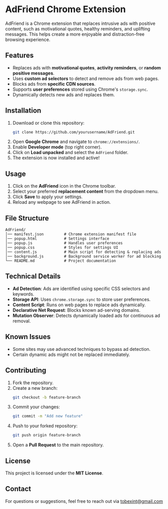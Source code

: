 # AdFriend Chrome Extension

AdFriend is a Chrome extension that replaces intrusive ads with positive content, such as motivational quotes, healthy reminders, and uplifting messages. This helps create a more enjoyable and distraction-free browsing experience.

## Features
- Replaces ads with **motivational quotes**, **activity reminders**, or **random positive messages**.
- Uses **custom ad selectors** to detect and remove ads from web pages.
- Blocks ads from **specific CDN sources**.
- Supports **user preferences** stored using Chrome's `storage.sync`.
- Dynamically detects new ads and replaces them.

## Installation
1. Download or clone this repository:
   ```bash
   git clone https://github.com/yourusername/AdFriend.git
   ```
2. Open **Google Chrome** and navigate to `chrome://extensions/`.
3. Enable **Developer mode** (top right corner).
4. Click on **Load unpacked** and select the `AdFriend` folder.
5. The extension is now installed and active!

## Usage
1. Click on the **AdFriend** icon in the Chrome toolbar.
2. Select your preferred **replacement content** from the dropdown menu.
3. Click **Save** to apply your settings.
4. Reload any webpage to see AdFriend in action.

## File Structure
```
AdFriend/
│── manifest.json         # Chrome extension manifest file
│── popup.html            # Settings interface
│── popup.js              # Handles user preferences
│── popup.css             # Styles for settings UI
│── content.js            # Main script for detecting & replacing ads
│── background.js         # Background service worker for ad blocking
└── README.md             # Project documentation
```

## Technical Details
- **Ad Detection**: Ads are identified using specific CSS selectors and keywords.
- **Storage API**: Uses `chrome.storage.sync` to store user preferences.
- **Content Script**: Runs on web pages to replace ads dynamically.
- **Declarative Net Request**: Blocks known ad-serving domains.
- **Mutation Observer**: Detects dynamically loaded ads for continuous ad removal.

## Known Issues
- Some sites may use advanced techniques to bypass ad detection.
- Certain dynamic ads might not be replaced immediately.

## Contributing
1. Fork the repository.
2. Create a new branch:
   ```bash
   git checkout -b feature-branch
   ```
3. Commit your changes:
   ```bash
   git commit -m "Add new feature"
   ```
4. Push to your forked repository:
   ```bash
   git push origin feature-branch
   ```
5. Open a **Pull Request** to the main repository.

## License
This project is licensed under the **MIT License**.

## Contact
For questions or suggestions, feel free to reach out via tobexint@gmail.com
